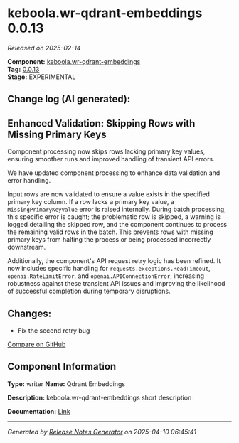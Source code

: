 #  keboola.wr-qdrant-embeddings 0.0.13

_Released on 2025-02-14_

**Component:** [keboola.wr-qdrant-embeddings](https://github.com/keboola/component-embeddings-v2)  
**Tag:** [0.0.13](https://github.com/keboola/component-embeddings-v2/releases/tag/0.0.13)  
**Stage:** EXPERIMENTAL


## Change log (AI generated):
## Enhanced Validation: Skipping Rows with Missing Primary Keys
Component processing now skips rows lacking primary key values, ensuring smoother runs and improved handling of transient API errors.

We have updated component processing to enhance data validation and error handling.

Input rows are now validated to ensure a value exists in the specified primary key column. If a row lacks a primary key value, a `MissingPrimaryKeyValue` error is raised internally. During batch processing, this specific error is caught; the problematic row is skipped, a warning is logged detailing the skipped row, and the component continues to process the remaining valid rows in the batch. This prevents rows with missing primary keys from halting the process or being processed incorrectly downstream.

Additionally, the component's API request retry logic has been refined. It now includes specific handling for `requests.exceptions.ReadTimeout`, `openai.RateLimitError`, and `openai.APIConnectionError`, increasing robustness against these transient API issues and improving the likelihood of successful completion during temporary disruptions.



## Changes:



- Fix the second retry bug 



[Compare on GitHub](https://github.com/keboola/component-embeddings-v2/compare/0.0.12...0.0.13)



## Component Information
**Type:** writer
**Name:** Qdrant Embeddings

**Description:** keboola.wr-qdrant-embeddings short description


**Documentation:** [Link](https://github.com/keboola/component-embeddings-v2/blob/master/README.md)



---
_Generated by [Release Notes Generator](https://github.com/keboola/release-notes-generator)
on 2025-04-10 06:45:41_